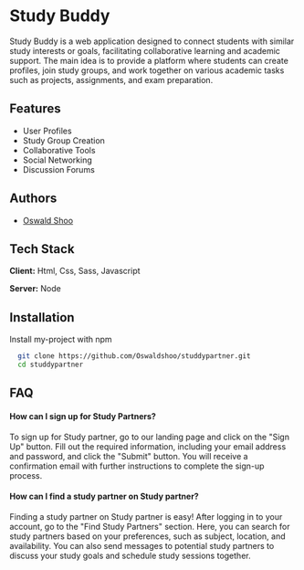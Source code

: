 # Study Buddy
Study Buddy is a web application designed to connect students with similar study interests or goals, facilitating collaborative learning and academic support. The main idea is to provide a platform where students can create profiles, join study groups, and work together on various academic tasks such as projects, assignments, and exam preparation.


## Features

- User Profiles
- Study Group Creation
- Collaborative Tools
- Social Networking
- Discussion Forums

## Authors

- [Oswald Shoo](https://www.github.com/oswaldshoo)


## Tech Stack

**Client:** Html, Css, Sass, Javascript

**Server:** Node


## Installation

Install my-project with npm

```bash
  git clone https://github.com/Oswaldshoo/studdypartner.git
  cd studdypartner
```
    
## FAQ

####  How can I sign up for Study Partners?

To sign up for Study partner, go to our landing page and click on the "Sign Up" button. Fill out the required information, including your email address and password, and click the "Submit" button. You will receive a confirmation email with further instructions to complete the sign-up process.

#### How can I find a study partner on Study partner?

Finding a study partner on Study partner is easy! After logging in to your account, go to the "Find Study Partners" section. Here, you can search for study partners based on your preferences, such as subject, location, and availability. You can also send messages to potential study partners to discuss your study goals and schedule study sessions together.


